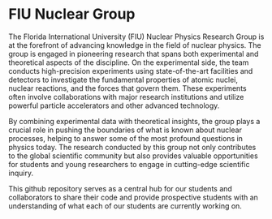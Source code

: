 # FIU Nuclear Group

The Florida International University (FIU) Nuclear Physics Research Group is at the forefront of advancing knowledge in the field of nuclear physics. The group is engaged in pioneering research that spans both experimental and theoretical aspects of the discipline. On the experimental side, the team conducts high-precision experiments using state-of-the-art facilities and detectors to investigate the fundamental properties of atomic nuclei, nuclear reactions, and the forces that govern them. These experiments often involve collaborations with major research institutions and utilize powerful particle accelerators and other advanced technology.

By combining experimental data with theoretical insights, the group plays a crucial role in pushing the boundaries of what is known about nuclear processes, helping to answer some of the most profound questions in physics today. The research conducted by this group not only contributes to the global scientific community but also provides valuable opportunities for students and young researchers to engage in cutting-edge scientific inquiry. 

This github repository serves as a central hub for our students and collaborators to share their code and provide prospective students with an understanding of what each of our students are currently working on. 
